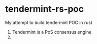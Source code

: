 # tendermint-rs-poc
My attempt to build tendermint POC in rust

1. Tendermint is a PoS consensus engine
2. 